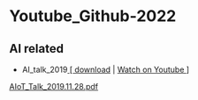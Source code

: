 # Youtube_Github-2022
## AI related

* AI_talk_2019<a href="https://docs.google.com/viewer?url=https://github.com/huanchen1107/Youtube_Github-2022/blob/master/AI/AIoT_Talk_2019.11.28.pdf" >  [ download</a>
| <a href="https://www.youtube.com/watch?v=jo3G6n0Rtsw" > Watch on Youtube </a>]

<a class="js-navigation-open Link--primary" title="1_Basics_1.pdf" data-pjax="#repo-content-pjax-container" href="/huanchen1107/AI/AIoT_Talk_2019.11.28.pdf">AIoT_Talk_2019.11.28.pdf</a>